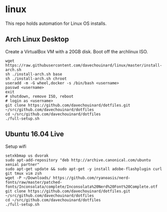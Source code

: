# linux

This repo holds automation for Linux OS installs.

## Arch Linux Desktop

Create a VirtualBox VM with a 20GB disk. Boot off the archlinux ISO.

```
wget https://raw.githubusercontent.com/davechouinard/linux/master/install-arch.sh
sh ./install-arch.sh base
sh ./install-arch.sh chroot
useradd -m -G wheel,docker -s /bin/bash <username>
passwd <username>
exit
# shutdown, remove ISO, reboot
# login as <username>
git clone https://github.com/davechouinard/dotfiles.git ~/src/github.com/davechouinard/dotfiles
cd ~/src/github.com/davechouinard/dotfiles
./full-setup.sh
```

## Ubuntu 16.04 Live

Setup wifi

```
setxkbmap us dvorak
sudo apt-add-repository "deb http://archive.canonical.com/ubuntu xenial partner"
sudo apt-get update && sudo apt-get -y install adobe-flashplugin curl git tmux vim zsh
wget -P ~/Downloads/ https://github.com/ryanoasis/nerd-fonts/raw/master/patched-fonts/Inconsolata/complete/Inconsolata%20Nerd%20Font%20Complete.otf
git clone https://github.com/davechouinard/dotfiles.git ~/src/github.com/davechouinard/dotfiles
cd ~/src/github.com/davechouinard/dotfiles
./full-setup.sh
```

